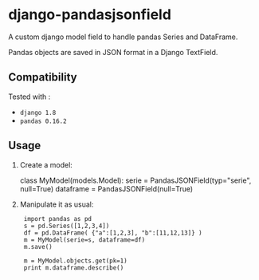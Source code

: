 # django-pandasjsonfield

A custom django model field to handle pandas Series and DataFrame. 

Pandas objects are saved in JSON format in a Django TextField.


## Compatibility

Tested with :

- `django 1.8`
- `pandas 0.16.2`


## Usage

1. Create a model:


    class MyModel(models.Model):
        serie = PandasJSONField(typ="serie", null=True)
        dataframe = PandasJSONField(null=True)


2. Manipulate it as usual:

    	import pandas as pd
        s = pd.Series([1,2,3,4])
	    df = pd.DataFrame( {"a":[1,2,3], "b":[11,12,13]} )
	    m = MyModel(serie=s, dataframe=df)
	    m.save()

        m = MyModel.objects.get(pk=1)
	    print m.dataframe.describe()

